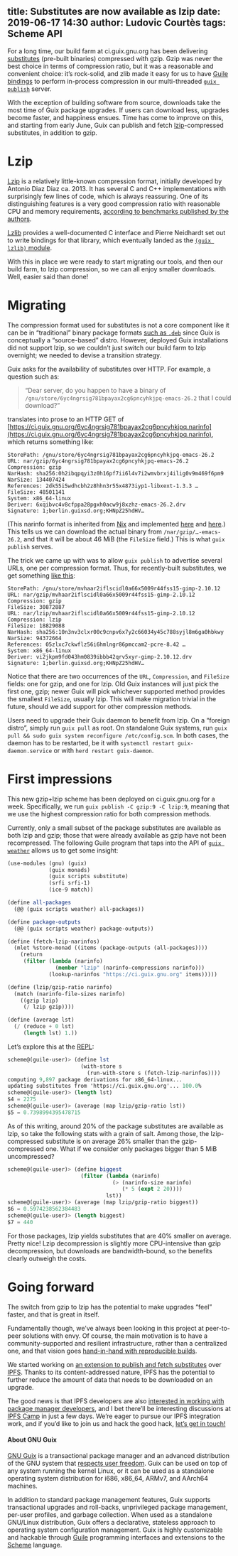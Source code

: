 title: Substitutes are now available as lzip
date: 2019-06-17 14:30
author: Ludovic Courtès
tags: Scheme API
---

For a long time, our build farm at ci.guix.gnu.org has been delivering
[substitutes](https://www.gnu.org/software/guix/manual/en/html_node/Substitutes.html)
(pre-built binaries) compressed with gzip.  Gzip was never the best
choice in terms of compression ratio, but it was a reasonable and
convenient choice: it’s rock-solid, and zlib made it easy for us to have
[Guile
bindings](https://git.savannah.gnu.org/cgit/guix.git/tree/guix/zlib.scm)
to perform in-process compression in our multi-threaded [`guix
publish`](https://www.gnu.org/software/guix/manual/en/html_node/Invoking-guix-publish.html)
server.

With the exception of building software from source, downloads take the
most time of Guix package upgrades.  If users can download less,
upgrades become faster, and happiness ensues.  Time has come to improve
on this, and starting from early June, Guix can publish and fetch
[lzip](https://nongnu.org/lzip/)-compressed substitutes, in addition to
gzip.

# Lzip

[Lzip](https://nongnu.org/lzip/) is a relatively little-known
compression format, initially developed by Antonio Diaz Diaz ca. 2013.
It has several C and C++ implementations with surprisingly few lines of
code, which is always reassuring.  One of its distinguishing features is
a very good compression ratio with reasonable CPU and memory
requirements, [according to benchmarks published by the
authors](https://nongnu.org/lzip/lzip_benchmark.html).

[Lzlib](https://nongnu.org/lzip/lzlib.html) provides a well-documented C
interface and Pierre Neidhardt set out to write bindings for that
library, which eventually landed as the [`(guix lzlib)`
module](https://git.savannah.gnu.org/cgit/guix.git/tree/guix/lzlib.scm).

With this in place we were ready to start migrating our tools, and then
our build farm, to lzip compression, so we can all enjoy smaller
downloads.  Well, easier said than done!

# Migrating

The compression format used for substitutes is not a core component like
it can be in “traditional” binary package formats [such as
`.deb`](https://lwn.net/Articles/789449/) since Guix is conceptually a
“source-based” distro.  However, deployed Guix installations did not
support lzip, so we couldn’t just switch our build farm to lzip
overnight; we needed to devise a transition strategy.

Guix asks for the availability of substitutes over HTTP.  For example, a
question such as:

> “Dear server, do you happen to have a binary of
> `/gnu/store/6yc4ngrsig781bpayax2cg6pncyhkjpq-emacs-26.2` that I could download?”

translates into prose to an HTTP GET of
[https://ci.guix.gnu.org/6yc4ngrsig781bpayax2cg6pncyhkjpq.narinfo](https://ci.guix.gnu.org/6yc4ngrsig781bpayax2cg6pncyhkjpq.narinfo),
which returns something like:

```
StorePath: /gnu/store/6yc4ngrsig781bpayax2cg6pncyhkjpq-emacs-26.2
URL: nar/gzip/6yc4ngrsig781bpayax2cg6pncyhkjpq-emacs-26.2
Compression: gzip
NarHash: sha256:0h2ibqpqyi3z0h16pf7ii6l4v7i2wmvbrxj4ilig0v9m469f6pm9
NarSize: 134407424
References: 2dk55i5wdhcbh2z8hhn3r55x4873iyp1-libxext-1.3.3 …
FileSize: 48501141
System: x86_64-linux
Deriver: 6xqibvc4v8cfppa28pgxh0acw9j8xzhz-emacs-26.2.drv
Signature: 1;berlin.guixsd.org;KHNpZ25hdHV…
```

(This narinfo format is inherited from [Nix](https://nixos.org/nix/) and
implemented
[here](https://git.savannah.gnu.org/cgit/guix.git/tree/guix/scripts/substitute.scm?id=121d9d1a7a2406a9b1cbe22c34343775f5955b34#n283)
and
[here](https://git.savannah.gnu.org/cgit/guix.git/tree/guix/scripts/publish.scm?id=121d9d1a7a2406a9b1cbe22c34343775f5955b34#n265).)
This tells us we can download the actual binary from
`/nar/gzip/…-emacs-26.2`, and that it will be about 46 MiB (the
`FileSize` field.)  This is what `guix publish` serves.

The trick we came up with was to allow `guix publish` to advertise
several URLs, one per compression format.  Thus, for recently-built
substitutes, we get something [like
this](https://ci.guix.gnu.org/mvhaar2iflscidl0a66x5009r44fss15.narinfo):

```
StorePath: /gnu/store/mvhaar2iflscidl0a66x5009r44fss15-gimp-2.10.12
URL: nar/gzip/mvhaar2iflscidl0a66x5009r44fss15-gimp-2.10.12
Compression: gzip
FileSize: 30872887
URL: nar/lzip/mvhaar2iflscidl0a66x5009r44fss15-gimp-2.10.12
Compression: lzip
FileSize: 18829088
NarHash: sha256:10n3nv3clxr00c9cnpv6x7y2c66034y45c788syjl8m6ga0hbkwy
NarSize: 94372664
References: 05zlxc7ckwflz56i6hmlngr86pmccam2-pcre-8.42 …
System: x86_64-linux
Deriver: vi2jkpm9fd043hm0839ibbb42qrv5xyr-gimp-2.10.12.drv
Signature: 1;berlin.guixsd.org;KHNpZ25hdHV…
```

Notice that there are two occurrences of the `URL`, `Compression`, and
`FileSize` fields: one for gzip, and one for lzip.  Old Guix instances
will just pick the first one, gzip; newer Guix will pick whichever
supported method provides the smallest `FileSize`, usually lzip.  This
will make migration trivial in the future, should we add support for
other compression methods.

Users need to upgrade their Guix daemon to benefit from lzip.  On a
“foreign distro”, simply run `guix pull` as root.  On standalone Guix
systems, run `guix pull && sudo guix system reconfigure
/etc/config.scm`.  In both cases, the daemon has to be restarted, be it
with `systemctl restart guix-daemon.service` or with `herd restart
guix-daemon`.

# First impressions

This new gzip+lzip scheme has been deployed on ci.guix.gnu.org for a
week.  Specifically, we run `guix publish -C gzip:9 -C lzip:9`, meaning
that we use the highest compression ratio for both compression methods.

Currently, only a small subset of the package substitutes are available
as both lzip and gzip; those that were already available as gzip have
not been recompressed.  The following Guile program that taps into the
API of [`guix
weather`](https://www.gnu.org/software/guix/manual/en/html_node/Invoking-guix-weather.html)
allows us to get some insight:

```scheme
(use-modules (gnu) (guix)
             (guix monads)
             (guix scripts substitute)
             (srfi srfi-1)
             (ice-9 match))

(define all-packages
  (@@ (guix scripts weather) all-packages))

(define package-outputs
  (@@ (guix scripts weather) package-outputs))

(define (fetch-lzip-narinfos)
  (mlet %store-monad ((items (package-outputs (all-packages))))
    (return
     (filter (lambda (narinfo)
               (member "lzip" (narinfo-compressions narinfo)))
             (lookup-narinfos "https://ci.guix.gnu.org" items)))))

(define (lzip/gzip-ratio narinfo)
  (match (narinfo-file-sizes narinfo)
    ((gzip lzip)
     (/ lzip gzip))))

(define (average lst)
  (/ (reduce + 0 lst)
     (length lst) 1.))
```

Let’s explore this at the
[REPL](https://en.wikipedia.org/wiki/Read%E2%80%93eval%E2%80%93print_loop):

```scheme
scheme@(guile-user)> (define lst
                       (with-store s
                         (run-with-store s (fetch-lzip-narinfos))))
computing 9,897 package derivations for x86_64-linux...
updating substitutes from 'https://ci.guix.gnu.org'... 100.0%
scheme@(guile-user)> (length lst)
$4 = 2275
scheme@(guile-user)> (average (map lzip/gzip-ratio lst))
$5 = 0.7398994395478715
```

As of this writing, around 20% of the package substitutes are
available as lzip, so take the following stats with a grain of salt.
Among those, the lzip-compressed substitute is on average 26% smaller
than the gzip-compressed one.  What if we consider only packages bigger
than 5 MiB uncompressed?

```scheme
scheme@(guile-user)> (define biggest
                       (filter (lambda (narinfo)
                                 (> (narinfo-size narinfo)
                                    (* 5 (expt 2 20))))
                               lst))
scheme@(guile-user)> (average (map lzip/gzip-ratio biggest))
$6 = 0.5974238562384483
scheme@(guile-user)> (length biggest)
$7 = 440
```

For those packages, lzip yields substitutes that are 40% smaller on
average.  Pretty nice!  Lzip decompression is slightly more
CPU-intensive than gzip decompression, but downloads are
bandwidth-bound, so the benefits clearly outweigh the costs.

# Going forward

The switch from gzip to lzip has the potential to make upgrades “feel”
faster, and that is great in itself.

Fundamentally though, we’ve always been looking in this project at
peer-to-peer solutions with envy.  Of course, the main motivation is to
have a community-supported and resilient infrastructure, rather than a
centralized one, and that vision goes [hand-in-hand with reproducible
builds](https://www.gnu.org/software/guix/blog/2017/reproducible-builds-a-status-update/).

We started working on [an extension to publish and fetch
substitutes](https://issues.guix.gnu.org/issue/33899) over
[IPFS](https://ipfs.io/).  Thanks to its content-addressed nature, IPFS
has the potential to further reduce the amount of data that needs to be
downloaded on an upgrade.

The good news is that IPFS developers are also [interested in working
with package manager
developers](https://github.com/ipfs/package-managers), and I bet
there’ll be interesting discussions at [IPFS
Camp](https://camp.ipfs.io/) in just a few days.  We’re eager to pursue
our IPFS integration work, and if you’d like to join us and hack the
good hack, [let’s get in
touch!](https://www.gnu.org/software/guix/contact/)


#### About GNU Guix

[GNU Guix](https://www.gnu.org/software/guix) is a transactional package
manager and an advanced distribution of the GNU system that [respects
user
freedom](https://www.gnu.org/distros/free-system-distribution-guidelines.html).
Guix can be used on top of any system running the kernel Linux, or it
can be used as a standalone operating system distribution for i686,
x86_64, ARMv7, and AArch64 machines.

In addition to standard package management features, Guix supports
transactional upgrades and roll-backs, unprivileged package management,
per-user profiles, and garbage collection.  When used as a standalone
GNU/Linux distribution, Guix offers a declarative, stateless approach to
operating system configuration management.  Guix is highly customizable
and hackable through [Guile](https://www.gnu.org/software/guile)
programming interfaces and extensions to the
[Scheme](http://schemers.org) language.
